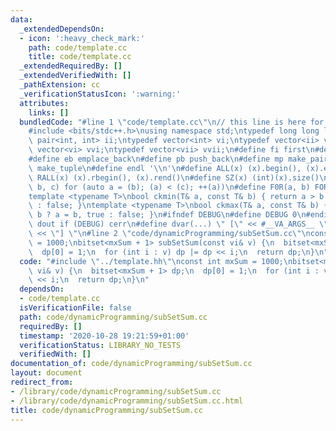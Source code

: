 ```yaml
---
data:
  _extendedDependsOn:
  - icon: ':heavy_check_mark:'
    path: code/template.cc
    title: code/template.cc
  _extendedRequiredBy: []
  _extendedVerifiedWith: []
  _pathExtension: cc
  _verificationStatusIcon: ':warning:'
  attributes:
    links: []
  bundledCode: "#line 1 \"code/template.cc\"\n// this line is here for a reason\n\
    #include <bits/stdc++.h>\nusing namespace std;\ntypedef long long ll;\ntypedef\
    \ pair<int, int> ii;\ntypedef vector<int> vi;\ntypedef vector<ii> vii;\ntypedef\
    \ vector<vi> vvi;\ntypedef vector<vii> vvii;\n#define fi first\n#define se second\n\
    #define eb emplace_back\n#define pb push_back\n#define mp make_pair\n#define mt\
    \ make_tuple\n#define endl '\\n'\n#define ALL(x) (x).begin(), (x).end()\n#define\
    \ RALL(x) (x).rbegin(), (x).rend()\n#define SZ(x) (int)(x).size()\n#define FOR(a,\
    \ b, c) for (auto a = (b); (a) < (c); ++(a))\n#define F0R(a, b) FOR (a, 0, (b))\n\
    template <typename T>\nbool ckmin(T& a, const T& b) { return a > b ? a = b, true\
    \ : false; }\ntemplate <typename T>\nbool ckmax(T& a, const T& b) { return a <\
    \ b ? a = b, true : false; }\n#ifndef DEBUG\n#define DEBUG 0\n#endif\n#define\
    \ dout if (DEBUG) cerr\n#define dvar(...) \" [\" << #__VA_ARGS__ \": \" << (__VA_ARGS__)\
    \ << \"] \"\n#line 2 \"code/dynamicProgramming/subSetSum.cc\"\nconst int mxSum\
    \ = 1000;\nbitset<mxSum + 1> subSetSum(const vi& v) {\n  bitset<mxSum + 1> dp;\n\
    \  dp[0] = 1;\n  for (int i : v) dp |= dp << i;\n  return dp;\n}\n"
  code: "#include \"../template.hh\"\nconst int mxSum = 1000;\nbitset<mxSum + 1> subSetSum(const\
    \ vi& v) {\n  bitset<mxSum + 1> dp;\n  dp[0] = 1;\n  for (int i : v) dp |= dp\
    \ << i;\n  return dp;\n}\n"
  dependsOn:
  - code/template.cc
  isVerificationFile: false
  path: code/dynamicProgramming/subSetSum.cc
  requiredBy: []
  timestamp: '2020-10-28 19:21:59+01:00'
  verificationStatus: LIBRARY_NO_TESTS
  verifiedWith: []
documentation_of: code/dynamicProgramming/subSetSum.cc
layout: document
redirect_from:
- /library/code/dynamicProgramming/subSetSum.cc
- /library/code/dynamicProgramming/subSetSum.cc.html
title: code/dynamicProgramming/subSetSum.cc
---
```

